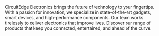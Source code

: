 CircuitEdge Electronics brings the future of technology to your fingertips. With a passion for innovation, we specialize in state-of-the-art gadgets, smart devices, and high-performance components. Our team works tirelessly to deliver electronics that improve lives. Discover our range of products that keep you connected, entertained, and ahead of the curve.
